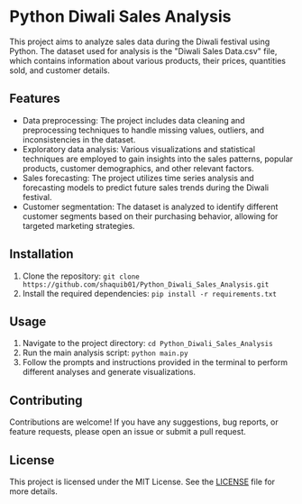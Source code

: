 # Python Diwali Sales Analysis

This project aims to analyze sales data during the Diwali festival using Python. The dataset used for analysis is the "Diwali Sales Data.csv" file, which contains information about various products, their prices, quantities sold, and customer details.

## Features

- Data preprocessing: The project includes data cleaning and preprocessing techniques to handle missing values, outliers, and inconsistencies in the dataset.
- Exploratory data analysis: Various visualizations and statistical techniques are employed to gain insights into the sales patterns, popular products, customer demographics, and other relevant factors.
- Sales forecasting: The project utilizes time series analysis and forecasting models to predict future sales trends during the Diwali festival.
- Customer segmentation: The dataset is analyzed to identify different customer segments based on their purchasing behavior, allowing for targeted marketing strategies.

## Installation

1. Clone the repository: `git clone https://github.com/shaquib01/Python_Diwali_Sales_Analysis.git`
2. Install the required dependencies: `pip install -r requirements.txt`

## Usage

1. Navigate to the project directory: `cd Python_Diwali_Sales_Analysis`
2. Run the main analysis script: `python main.py`
3. Follow the prompts and instructions provided in the terminal to perform different analyses and generate visualizations.

## Contributing

Contributions are welcome! If you have any suggestions, bug reports, or feature requests, please open an issue or submit a pull request.

## License

This project is licensed under the MIT License. See the [LICENSE](LICENSE) file for more details.
